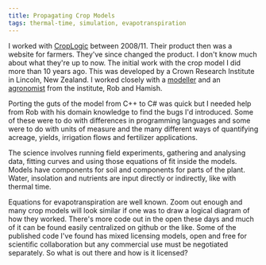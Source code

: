 ```yaml
---
title: Propagating Crop Models
tags: thermal-time, simulation, evapotranspiration
---
```

I worked with [CropLogic](/cv#croplogic) between 2008/11. Their product then
was a website for farmers. They've since changed the product. I don't know much
about what they're up to now. The initial work with the crop model I did more
than 10 years ago. This was developed by a Crown Research Institute in Lincoln,
New Zealand.  I worked closely with
a [modeller](https://www.researchgate.net/profile/Robert_Zyskowski) and an
[agronomist](https://www.researchgate.net/profile/Hamish_Brown) from the
institute, Rob and Hamish.

Porting the guts of the model from C++ to C# was quick but I needed help from
Rob with his domain knowledge to find the bugs I'd introduced.  Some of these
were to do with differences in programming languages and some were to do with
units of measure and the many different ways of quantifying acreage, yields,
irrigation flows and fertilizer applications.

The science involves running field experiments, gathering and analysing data,
fitting curves and using those equations of fit inside the models. Models have
components for soil and components for parts of the plant. Water, insolation
and nutrients are input directly or indirectly, like with thermal time.

Equations for evapotranspiration are well known. Zoom out enough and many crop
models will look similar if one was to draw a logical diagram of how they
worked.  There's more code out in the open these days and much of it can be
found easily centralized on github or the like. Some of the published code I've
found has mixed licensing models, open and free for scientific collaboration
but any commercial use must be negotiated separately.  So what is out there and
how is it licensed?
